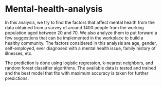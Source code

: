 # Mental-health-analysis

In this analysis, we try to find the factors that affect mental health from the data obtained from a survey of around 1400 people from the working population aged between 20 and 70. We also analyze them to put forward a few suggestions that can be implemented in the workplace to build a healthy community. 
The factors considered in this analysis are age, gender, self-employed, ever diagnosed with a mental health issue, family history of illnesses, etc. 

The prediction is done using logistic regression, k-nearest neighbors, and random forest classifier algorithms. The available data is tested and trained and the best model that fits with maximum accuracy is taken for further predictions. 
